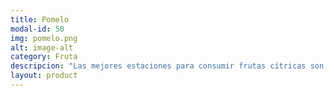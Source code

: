 ```yaml
---
title: Pomelo
modal-id: 50
img: pomelo.png
alt: image-alt
category: Fruta
descripcion: "Las mejores estaciones para consumir frutas cítricas son otoño e invierno."
layout: product
---
```

